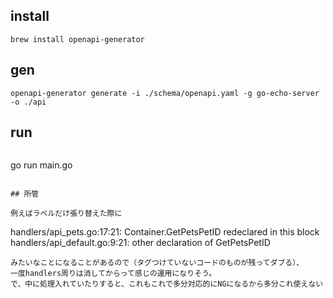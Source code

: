 ## install
```
brew install openapi-generator
```

## gen
```
openapi-generator generate -i ./schema/openapi.yaml -g go-echo-server -o ./api
```

## run
```

```
go run main.go
```

## 所管

例えばラベルだけ張り替えた際に
```
handlers/api_pets.go:17:21: Container.GetPetsPetID redeclared in this block
        handlers/api_default.go:9:21: other declaration of GetPetsPetID
```
みたいなことになることがあるので（タグつけていないコードのものが残ってダブる）、
一度handlers周りは消してからって感じの運用になりそう。
で、中に処理入れていたりすると、これもこれで多分対応的にNGになるから多分これ使えない
